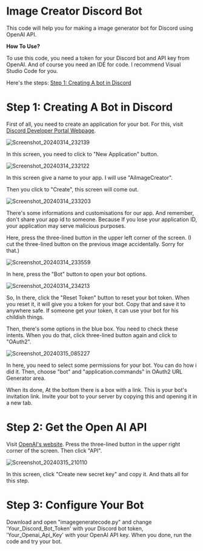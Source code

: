 # Image Creator Discord Bot
This code will help you for making a image generator bot for Discord using OpenAI API.

**How To Use?**

To use this code, you need a token for your Discord bot and API key from OpenAI. And of course you need an IDE for code. I recommend Visual Studio Code for you. 

Here's the steps:
[Step 1: Creating A bot in Discord](https://github.com/TheMBTSaplar/ImageCreatorDiscordBot-/blob/main/README.md#step-1-creating-a-bot-in-discord)

# **Step 1: Creating A Bot in Discord**

First of all, you need to create an application for your bot. For this, visit [Discord Developer Portal Webpage](https://discord.com/developers/applications).

![Screenshot_20240314_232139](https://github.com/TheMBTSaplar/ImageCreatorDiscordBot-/assets/98463524/be9edfd8-0bdf-4d90-b69e-09fda5680fee)

In this screen, you need to click to "New Application" button.

![Screenshot_20240314_232122](https://github.com/TheMBTSaplar/ImageCreatorDiscordBot-/assets/98463524/e5b01e8f-6103-415a-95ab-3fcf75a25f6c)

In this screen give a name to your app. I will use "AiImageCreator".

Then you click to "Create", this screen will come out.

![Screenshot_20240314_233203](https://github.com/TheMBTSaplar/ImageCreatorDiscordBot-/assets/98463524/22dbd6b1-2436-4100-8306-f9327f3374ca)

There's some informations and customisations for our app. And remember, don't share your app id to someone. Because If you lose your application ID, your application may serve malicious purposes.

Here, press the three-lined button in the upper left corner of the screen. (I cut the three-lined button on the previous image accidentally. Sorry for that.)

![Screenshot_20240314_233559](https://github.com/TheMBTSaplar/ImageCreatorDiscordBot-/assets/98463524/628d1512-478f-4d00-a378-624de2d44cdf)

In here, press the "Bot" button to open your bot options.

![Screenshot_20240314_234213](https://github.com/TheMBTSaplar/ImageCreatorDiscordBot-/assets/98463524/6e2a7da9-a062-4e56-9672-b8dd37d09970)

So, In there, click the "Reset Token" button to reset your bot token. When you reset it, it will give you a token for your bot. Copy that and save it to anywhere safe. If someone get your token, it can use your bot for his childish things. 

Then, there's some options in the blue box. You need to check these intents. When you do that, click three-lined button again and click to "OAuth2".

![Screenshot_20240315_085227](https://github.com/TheMBTSaplar/ImageCreatorDiscordBot-/assets/98463524/f103e03c-7734-44c5-bfb3-780e512d71bc)

In here, you need to select some permissions for your bot. You can do how i did it. Then, choose "bot" and "application.commands" in OAuth2 URL Generator area. 

When its done, At the bottom there is a box with a link. This is your bot's invitation link. Invite your bot to your server by copying this and opening it in a new tab.


# **Step 2: Get the Open AI API**

Visit [OpenAI's website](https://platform.openai.com/docs/overview). Press the three-lined button in the upper right corner of the screen. Then click "API".

![Screenshot_20240315_210110](https://github.com/TheMBTSaplar/ImageCreatorDiscordBot-/assets/98463524/31f6640d-af1a-4ada-bbec-053791809e39)

In this screen, click "Create new secret key" and copy it. And thats all for this step.

# **Step 3: Configure Your Bot**

Download and open "imagegeneratecode.py" and change 'Your_Discord_Bot_Token' with your Discord bot token, 'Your_Openai_Api_Key' with your OpenAI API key. When you done, run the code and try your bot.


